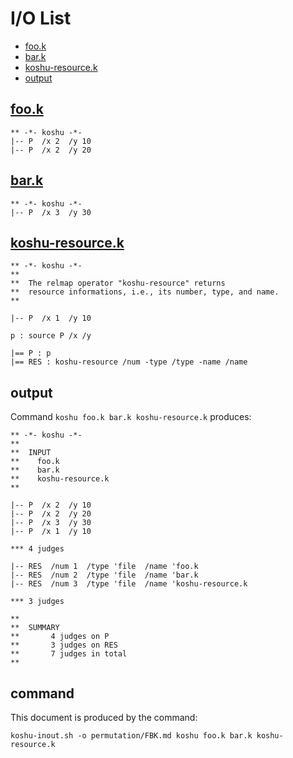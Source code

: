 # I/O List

- [foo.k](#fook)
- [bar.k](#bark)
- [koshu-resource.k](#koshu-resourcek)
- [output](#output)



## [foo.k](foo.k)

```
** -*- koshu -*-
|-- P  /x 2  /y 10
|-- P  /x 2  /y 20
```



## [bar.k](bar.k)

```
** -*- koshu -*-
|-- P  /x 3  /y 30
```



## [koshu-resource.k](koshu-resource.k)

```
** -*- koshu -*-
**
**  The relmap operator "koshu-resource" returns
**  resource informations, i.e., its number, type, and name.
**

|-- P  /x 1  /y 10

p : source P /x /y

|== P : p
|== RES : koshu-resource /num -type /type -name /name
```



## output


Command `koshu foo.k bar.k koshu-resource.k` produces:

```
** -*- koshu -*-
**
**  INPUT
**    foo.k
**    bar.k
**    koshu-resource.k
**

|-- P  /x 2  /y 10
|-- P  /x 2  /y 20
|-- P  /x 3  /y 30
|-- P  /x 1  /y 10

*** 4 judges

|-- RES  /num 1  /type 'file  /name 'foo.k
|-- RES  /num 2  /type 'file  /name 'bar.k
|-- RES  /num 3  /type 'file  /name 'koshu-resource.k

*** 3 judges

**
**  SUMMARY
**       4 judges on P
**       3 judges on RES
**       7 judges in total
**
```



## command

This document is produced by the command:

```
koshu-inout.sh -o permutation/FBK.md koshu foo.k bar.k koshu-resource.k
```
